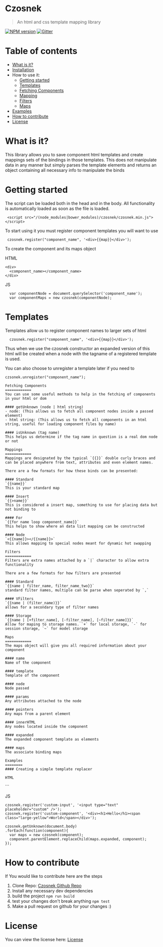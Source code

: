 # Czosnek
> An html and css template mapping library

[![NPM version][npm-image]][npm-url] [![Gitter][gitter-image]][gitter-url]

Table of contents
=================

   * [What is it?](#what-is-it)
   * [Installation](#installation)
   * How to use it:
      * [Getting started](#getting-started)
      * [Templates](#templates)
      * [Fetching Components](#fetching-components)
      * [Mapping](#mapping)
      * [Filters](#filters)
      * [Maps](#maps)
   * [Examples](#examples)
   * [How to contribute](#how-to-contribute)
   * [License](#license)
   
What is it?
==========  
This library allows you to save component html templates and create mappings sets of the bindings in those templates. This does not manipulate data in any manner but simply parses the template elements and returns an object containing all necessary info to manipulate the binds

Getting started
============
The script can be loaded both in the head and in the body. 
All functionality is automatically loaded as soon as the file is loaded.
```
 <script src="/(node_modules|bower_modules)/czosnek/czosnek.min.js"></script>
```

To start using it you must register component templates you will want to use
```
 czosnek.register("component_name", '<div>{{map}}</div>');
```

To create the component and its maps object

HTML
```
<div>
  <component_name></component_name>
</div>
```

JS
```
  var componentNode = document.querySelector('component_name');
  var componentMaps = new czosnek(componentNode);
```

Templates
============
Templates allow us to register component names to larger sets of html

```
  czosnek.register("component_name", '<div>{{map}}</div>');
```

Thus when we use the czosnek constructor an expanded version of this html will be created when a node with the tagname of a registered template is used.

You can also choose to unregister a template later if you need to

```
czsonek.unregister("component_name");

Fetching Components
============
You can use some useful methods to help in the fetching of components in your html or dom

#### getUnknown (node | html string)
- node: (This allows us to fetch all component nodes inside a passed element)
- html string: (This allows us to fetch all components in an html string, useful for loading component files by name)

#### isUnknown (tag name)
This helps us determine if the tag name in question is a real dom node or not

Mappings
============
Mappings are designated by the typical `{{}}` double curly braces and can be placed anywhere from text, attributes and even element names.

There are a few formats for how these binds can be presented:

#### Standard
`{{name}}`
This is your standard map

#### Insert
`{{>name}}`
This is considered a insert map, something to use for placing data but not binding to

#### For
`{{for name loop component_name}}`
This helps to show where an data list mapping can be constructed

#### Node
`<{{name}}></{{name}}>`
This allows mapping to special nodes meant for dynamic hot swapping

Filters
============
Filters are extra names attached by a `|` character to allow extra functionality

There are a few formats for how filters are presented

#### Standard
`{{name | filter_name, filter_name_two}}`
standard filter names, multiple can be parse when seperated by `,`

#### VFilters
`{{name | (filter_name)}}`
allows for a secondary type of filter names

#### Storage
`{{name | [+filter_name], [-filter_name], [~filter_name]}}`
Allow for maping to storage names. `+` for local storage, `-` for session storage, `~` for model storage

Maps
============
The maps object will give you all required information about your component

#### name
Name of the component

#### template
Template of the component

#### node
Node passed

#### params
Any attributes attached to the node

#### pointers
Any maps from a parent element

#### innerHTML
Any nodes located inside the component

#### expanded
The expanded component template as elements

#### maps
The associate binding maps

Examples
========
#### Creating a simple template replacer

HTML
```
<!-- INSIDE BODY -->
<div>
  <custom-input />
  <div>
    <custom-component />
  </div>
</div>
```

JS
```
czosnek.register('custom-input', '<input type="text" placeholder="custom" />');
czosnek.register('custom-component', '<div><h1>Hello</h1><span class="large-yellow">World</span></div>');

czosnek.getUnknown(document.body)
.forEach(function(component){
  var maps = new czosnek(component);
  component.parentElement.replaceChild(maps.expanded, component);
});
```

How to contribute
=================
If You would like to contribute here are the steps

1. Clone Repo: [Czosnek Github Repo](https://github.com/keleko34/czosnek)
2. Install any necessary dev dependencies
3. build the project `npm run build`
4. test your changes don't break anything `npm test`
5. Make a pull request on github for your changes :)

License
=======
You can view the license here: [License](https://github.com/keleko34/czosnek/blob/master/LICENSE)

[npm-url]: https://www.npmjs.com/package/czosnek
[npm-image]: https://img.shields.io/npm/v/czosnek.svg
[gitter-url]: https://gitter.im/czosnekjs/Lobby?utm_source=badge&utm_medium=badge&utm_campaign=pr-badge&utm_content=badge
[gitter-image]: https://badges.gitter.im/czosnekjs/Lobby.svg